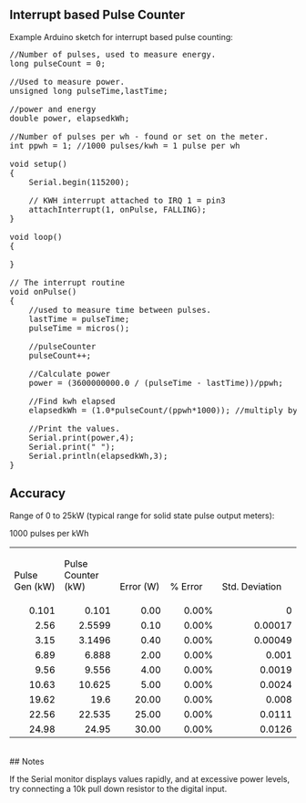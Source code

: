 ## Interrupt based Pulse Counter

Example Arduino sketch for interrupt based pulse counting:

<pre>//Number of pulses, used to measure energy.
long pulseCount = 0;

//Used to measure power.
unsigned long pulseTime,lastTime;

//power and energy
double power, elapsedkWh;

//Number of pulses per wh - found or set on the meter.
int ppwh = 1; //1000 pulses/kwh = 1 pulse per wh

void setup()
{
    Serial.begin(115200);

    // KWH interrupt attached to IRQ 1 = pin3
    attachInterrupt(1, onPulse, FALLING);
}

void loop()
{

}

// The interrupt routine
void onPulse()
{
    //used to measure time between pulses.
    lastTime = pulseTime;
    pulseTime = micros();

    //pulseCounter
    pulseCount++;

    //Calculate power
    power = (3600000000.0 / (pulseTime - lastTime))/ppwh;

    //Find kwh elapsed
    elapsedkWh = (1.0*pulseCount/(ppwh*1000)); //multiply by 1000 to convert pulses per wh to kwh

    //Print the values.
    Serial.print(power,4);
    Serial.print(" ");
    Serial.println(elapsedkWh,3);
}
</pre>

## Accuracy

Range of 0 to 25kW (typical range for solid state pulse output meters):

1000 pulses per kWh

<table border="0" cellspacing="0" cols="5" frame="VOID" rules="NONE"><colgroup><col width="120"> <col width="120"> <col width="120"> <col width="120"> <col width="156"></colgroup>

<tbody>

<tr>

<td align="LEFT" height="48" valign="BOTTOM" width="120">

<font color="#000000">Pulse Gen (kW)</font>

</td>

<td align="LEFT" valign="BOTTOM" width="120">

<font color="#000000">Pulse Counter (kW)</font>

</td>

<td align="LEFT" valign="BOTTOM" width="120">

<font color="#000000">Error (W)</font>

</td>

<td align="LEFT" valign="BOTTOM" width="120">

<font color="#000000">% Error</font>

</td>

<td align="LEFT" valign="BOTTOM" width="156">

<font color="#000000">Std. Deviation</font>

</td>

</tr>

<tr>

<td align="RIGHT" height="17" sdnum="2057;" sdval="0.101" valign="BOTTOM"><font color="#000000">0.101</font></td>

<td align="RIGHT" sdnum="2057;" sdval="0.101" valign="BOTTOM"><font color="#000000">0.101</font></td>

<td align="RIGHT" sdnum="2057;0;#,##0.00" sdval="0" valign="BOTTOM"><font color="#000000">0.00</font></td>

<td align="RIGHT" sdnum="2057;0;0.00&quot;%&quot;" sdval="0" valign="BOTTOM"><font color="#000000">0.00%</font></td>

<td align="RIGHT" sdnum="2057;" sdval="0" valign="BOTTOM"><font color="#000000">0</font></td>

</tr>

<tr>

<td align="RIGHT" height="17" sdnum="2057;" sdval="2.56" valign="BOTTOM"><font color="#000000">2.56</font></td>

<td align="RIGHT" sdnum="2057;" sdval="2.5599" valign="BOTTOM"><font color="#000000">2.5599</font></td>

<td align="RIGHT" sdnum="2057;0;#,##0.00" sdval="0.100000000000211" valign="BOTTOM"><font color="#000000">0.10</font></td>

<td align="RIGHT" sdnum="2057;0;0.00&quot;%&quot;" sdval="0.0000390625000000824" valign="BOTTOM"><font color="#000000">0.00%</font></td>

<td align="RIGHT" sdnum="2057;" sdval="0.00017" valign="BOTTOM"><font color="#000000">0.00017</font></td>

</tr>

<tr>

<td align="RIGHT" height="17" sdnum="2057;" sdval="3.15" valign="BOTTOM"><font color="#000000">3.15</font></td>

<td align="RIGHT" sdnum="2057;" sdval="3.1496" valign="BOTTOM"><font color="#000000">3.1496</font></td>

<td align="RIGHT" sdnum="2057;0;#,##0.00" sdval="0.399999999999956" valign="BOTTOM"><font color="#000000">0.40</font></td>

<td align="RIGHT" sdnum="2057;0;0.00&quot;%&quot;" sdval="0.000126984126984113" valign="BOTTOM"><font color="#000000">0.00%</font></td>

<td align="RIGHT" sdnum="2057;" sdval="0.00049" valign="BOTTOM"><font color="#000000">0.00049</font></td>

</tr>

<tr>

<td align="RIGHT" height="17" sdnum="2057;" sdval="6.89" valign="BOTTOM"><font color="#000000">6.89</font></td>

<td align="RIGHT" sdnum="2057;" sdval="6.888" valign="BOTTOM"><font color="#000000">6.888</font></td>

<td align="RIGHT" sdnum="2057;0;#,##0.00" sdval="1.99999999999978" valign="BOTTOM"><font color="#000000">2.00</font></td>

<td align="RIGHT" sdnum="2057;0;0.00&quot;%&quot;" sdval="0.000290275761973843" valign="BOTTOM"><font color="#000000">0.00%</font></td>

<td align="RIGHT" sdnum="2057;" sdval="0.001" valign="BOTTOM"><font color="#000000">0.001</font></td>

</tr>

<tr>

<td align="RIGHT" height="17" sdnum="2057;" sdval="9.56" valign="BOTTOM"><font color="#000000">9.56</font></td>

<td align="RIGHT" sdnum="2057;" sdval="9.556" valign="BOTTOM"><font color="#000000">9.556</font></td>

<td align="RIGHT" sdnum="2057;0;#,##0.00" sdval="4.00000000000134" valign="BOTTOM"><font color="#000000">4.00</font></td>

<td align="RIGHT" sdnum="2057;0;0.00&quot;%&quot;" sdval="0.000418410041841144" valign="BOTTOM"><font color="#000000">0.00%</font></td>

<td align="RIGHT" sdnum="2057;" sdval="0.0019" valign="BOTTOM"><font color="#000000">0.0019</font></td>

</tr>

<tr>

<td align="RIGHT" height="17" sdnum="2057;" sdval="10.63" valign="BOTTOM"><font color="#000000">10.63</font></td>

<td align="RIGHT" sdnum="2057;" sdval="10.625" valign="BOTTOM"><font color="#000000">10.625</font></td>

<td align="RIGHT" sdnum="2057;0;#,##0.00" sdval="5.00000000000078" valign="BOTTOM"><font color="#000000">5.00</font></td>

<td align="RIGHT" sdnum="2057;0;0.00&quot;%&quot;" sdval="0.000470366886171287" valign="BOTTOM"><font color="#000000">0.00%</font></td>

<td align="RIGHT" sdnum="2057;" sdval="0.0024" valign="BOTTOM"><font color="#000000">0.0024</font></td>

</tr>

<tr>

<td align="RIGHT" height="17" sdnum="2057;" sdval="19.62" valign="BOTTOM"><font color="#000000">19.62</font></td>

<td align="RIGHT" sdnum="2057;" sdval="19.6" valign="BOTTOM"><font color="#000000">19.6</font></td>

<td align="RIGHT" sdnum="2057;0;#,##0.00" sdval="19.9999999999996" valign="BOTTOM"><font color="#000000">20.00</font></td>

<td align="RIGHT" sdnum="2057;0;0.00&quot;%&quot;" sdval="0.00101936799184503" valign="BOTTOM"><font color="#000000">0.00%</font></td>

<td align="RIGHT" sdnum="2057;" sdval="0.008" valign="BOTTOM"><font color="#000000">0.008</font></td>

</tr>

<tr>

<td align="RIGHT" height="17" sdnum="2057;" sdval="22.56" valign="BOTTOM"><font color="#000000">22.56</font></td>

<td align="RIGHT" sdnum="2057;" sdval="22.535" valign="BOTTOM"><font color="#000000">22.535</font></td>

<td align="RIGHT" sdnum="2057;0;#,##0.00" sdval="24.9999999999986" valign="BOTTOM"><font color="#000000">25.00</font></td>

<td align="RIGHT" sdnum="2057;0;0.00&quot;%&quot;" sdval="0.00110815602836873" valign="BOTTOM"><font color="#000000">0.00%</font></td>

<td align="RIGHT" sdnum="2057;" sdval="0.0111" valign="BOTTOM"><font color="#000000">0.0111</font></td>

</tr>

<tr>

<td align="RIGHT" height="17" sdnum="2057;" sdval="24.98" valign="BOTTOM"><font color="#000000">24.98</font></td>

<td align="RIGHT" sdnum="2057;" sdval="24.95" valign="BOTTOM"><font color="#000000">24.95</font></td>

<td align="RIGHT" sdnum="2057;0;#,##0.00" sdval="30.0000000000011" valign="BOTTOM"><font color="#000000">30.00</font></td>

<td align="RIGHT" sdnum="2057;0;0.00&quot;%&quot;" sdval="0.00120096076861494" valign="BOTTOM"><font color="#000000">0.00%</font></td>

<td align="RIGHT" sdnum="2057;" sdval="0.0126" valign="BOTTOM"><font color="#000000">0.0126</font></td>

</tr>

</tbody>

</table>
<br>
## Notes

If the Serial monitor displays values rapidly, and at excessive power levels, try connecting a 10k pull down resistor to the digital input.